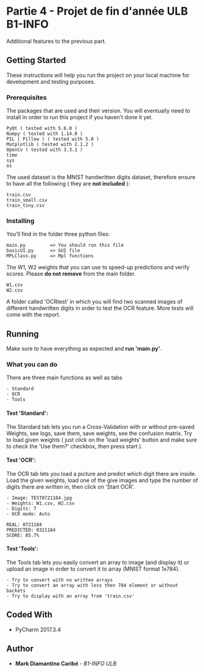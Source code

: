 # Partie 4 - Projet de fin d'année ULB B1-INFO

Additional features to the previous part.

## Getting Started

These instructions will help you run the project on your local machine for development and testing purposes.

### Prerequisites

The packages that are used and their version. You will eventually need to install in order to run this project if you haven't done it yet.

```
PyQt ( tested with 5.6.0 )
Numpy ( tested with 1.14.0 )
PIL ( Pillow ) ( tested with 5.0 )
Matplotlib ( tested with 2.1.2 )
OpenCv ( tested with 3.3.1 )
time
sys
os
```

The used dataset is the MNIST handwritten digits dataset, therefore ensure to have all the following ( they are **not included** ):
```
train.csv
train_small.csv
train_tiny.csv
```

### Installing


You'll find in the folder three python files:

```
main.py			=> You should run this file 
basicUI.py		=> GUI file
MPLClass.py		=> Mpl functions
```

The W1, W2 weights that you can use to speed-up predictions and verify scores. Please **do not remove** from the main folder.

```
W1.csv
W2.csv
```

A folder called 'OCRtest' in which you will find two scanned images of different handwritten digits in order to test the OCR feature. More tests will come with the report.

## Running

Make sure to have everything as expected and **run 'main.py'**.

### What you can do

There are three main functions as well as tabs

```
- Standard
- OCR
- Tools
```

#### Test 'Standard':
The Standard tab lets you run a Cross-Validation with or without pre-saved Weights, see logs, save them, save weights, see the confusion matrix.
Try to load given weights ( just click on the 'load weights' button and make sure to check the 'Use them?' checkbox, then press start ).</br>


#### Test 'OCR':
The OCR tab lets you load a picture and predict which digit there are inside.
Load the given weights, load one of the give images and type the number of digits there are written in, then click on 'Start OCR'.
```
- Image: TEST0721184.jpg
- Weights: W1.csv, W2.csv
- Digits: 7
- OCR mode: Auto

REAL: 0721184
PREDICTED: 0321184
SCORE: 85.7%
```

#### Test 'Tools':
The Tools tab lets you easily convert an array to image (and display it) or upload an image in order to convert it to array (MNIST format 1x784).
```
- Try to convert with no written arrays
- Try to convert an array with less then 784 element or without backets
- Try to display with an array from 'train.csv'
```


## Coded With

* PyCharm 2017.3.4


## Author

* **Mark Diamantino Caribé** - *B1-INFO ULB* 


